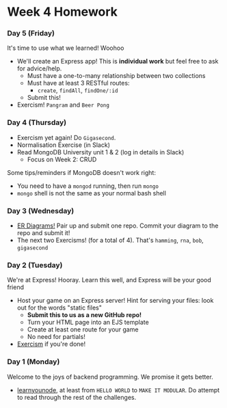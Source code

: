 # Week 4 Homework

### Day 5 (Friday)

It's time to use what we learned! Woohoo
* We'll create an Express app! This is **individual work** but feel free to ask for advice/help.
  * Must have a one-to-many relationship between two collections
  * Must have at least 3 RESTful routes:
    * `create`, `findAll`, `findOne/:id`
  * Submit this!
* Exercism! `Pangram` and `Beer Pong`

### Day 4 (Thursday)

* Exercism yet again! Do `Gigasecond`.
* Normalisation Exercise (in Slack)
* Read MongoDB University unit 1 & 2 (log in details in Slack)
  * Focus on Week 2: CRUD



Some tips/reminders if MongoDB doesn't work right: 
* You need to have a `mongod` running, then run `mongo`
* `mongo` shell is not the same as your normal bash shell

### Day 3 (Wednesday)

* [ER Diagrams!](labs/erd-lab.md) Pair up and submit one repo. Commit your diagram to the repo and submit it!
* The next two Exercisms! (for a total of 4). That's `hamming`, `rna`, `bob`, `gigasecond`

### Day 2 (Tuesday)

We're at Express! Hooray. Learn this well, and Express will be your good friend

* Host your game on an Express server! Hint for serving your files: look out for the words "static files" 
  * **Submit this to us as a new GitHub repo!**
  * Turn your HTML page into an EJS template
  * Create at least one route for your game
  * No need for partials!
* [Exercism](http://exercism.io/languages/javascript/installing) if you're done!

### Day 1 (Monday)

Welcome to the joys of backend programming. We promise it gets better.
* [learnyounode](https://github.com/workshopper/learnyounode), at least from `HELLO WORLD` to `MAKE IT MODULAR`. Do attempt to read through the rest of the challenges.